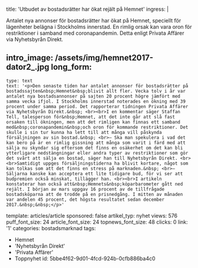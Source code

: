 title: 'Utbudet av bostadsrätter har ökat rejält på Hemnet'
ingress: |
  <p>Antalet nya annonser för bostadsrätter har ökat på Hemnet, speciellt för lägenheter belägna i  Stockholms innerstad. En rimlig orsak kan vara oron för restriktioner i samband med coronapandemin. Detta enligt Privata Affärer via Nyhetsbyrån Direkt.
  </p>
  
intro_image: /assets/img/hemnet2017-dator2_.jpg
long_form:
  -
    type: text
    text: '<p>Den senaste tiden har antalet annonser för bostadsrätter på bostadssajten&nbsp;Hemnet&nbsp;blivit allt fler. Vecka tolv i år var antalet nya bostadsannonser på sajten 20 procent högre jämfört med samma vecka ifjol. I Stockholms innerstad noterades en ökning med 39 procent under samma period. Det rapporterar tidningen Privata Affärer via Nyhetsbyrån Direkt.&nbsp; <br><br>I en kommentar säger Staffan Tell, talesperson för&nbsp;Hemnet, att det inte går att slå fast orsaken till ökningen, men att det rimligen kan finnas ett samband med&nbsp;coronapandemin&nbsp;och oron för kommande restriktioner. Det skulle i sin tur kunna ha lett till att många vill påskynda försäljningen av sin bostad.&nbsp; <br>– Ska man spekulera i vad det kan bero på är en rimlig gissning att många som varit i färd med att sälja nu skyndar sig eftersom det finns en osäkerhet om det kan bli ytterligare nedstängningar eller andra typer av restriktioner som gör det svårt att sälja en bostad, säger han till Nyhetsbyrån Direkt. <br><br>Samtidigt uppges försäljningstiderna ha blivit kortare, något som kan tolkas som att det finns en stress på marknaden.&nbsp; <br>– Säljarna kanske kan acceptera ett lite tidigare bud, för vi ser att budpremien också minskat, tillägger han. <br><br>I artikeln konstaterar han också att&nbsp;Hemnets&nbsp;köparbarometer gått ned rejält. I början av mars uppgav 16 procent av de tillfrågade bostadsköparna att de trodde på en prisnedgång. I mitten av månaden var andelen 45 procent, det högsta resultatet sedan december 2017.&nbsp;&nbsp;</p>'
template: articles/article
sponsored: false
artikel_typ: nyhet
views: 576
puff_font_size: 24
article_font_size: 24
topnews_font_size: 48
clicks: 0
link: '1'
categories: bostadsmarknad
tags:
  - Hemnet
  - 'Nyhetsbyrån Direkt'
  - 'Privata Affärer'
  - Toppnyhet
id: 5bbe4f62-9d01-4fcd-924b-0cfb886ba4c0
